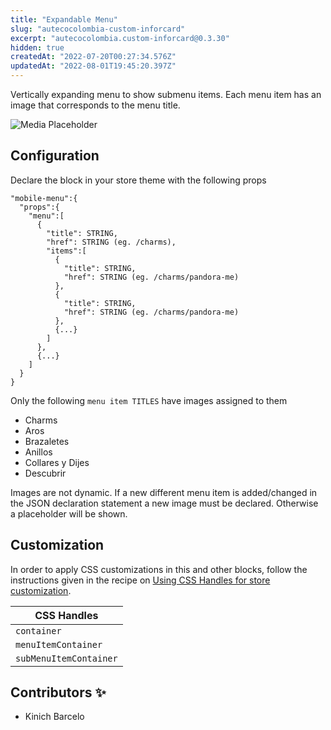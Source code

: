```yaml
---
title: "Expandable Menu"
slug: "autecocolombia-custom-inforcard"
excerpt: "autecocolombia.custom-inforcard@0.3.30"
hidden: true
createdAt: "2022-07-20T00:27:34.576Z"
updatedAt: "2022-08-01T19:45:20.397Z"
---
```

Vertically expanding menu to show submenu items.
Each menu item has an image that corresponds to the menu title.

![Media Placeholder](./expandable-menu.png)

## Configuration

Declare the block in your store theme with the following props

```
"mobile-menu":{
  "props":{
    "menu":[
      {
        "title": STRING,
        "href": STRING (eg. /charms),
        "items":[
          {
            "title": STRING,
            "href": STRING (eg. /charms/pandora-me)
          },
          {
            "title": STRING,
            "href": STRING (eg. /charms/pandora-me)
          },
          {...}
        ]
      },
      {...}
    ]
  }
}
```

Only the following `menu item TITLES` have images assigned to them

- Charms
- Aros
- Brazaletes
- Anillos
- Collares y Dijes
- Descubrir

Images are not dynamic. If a new different menu item is added/changed in the JSON declaration statement a new image must be declared. Otherwise a placeholder will be shown.

## Customization

In order to apply CSS customizations in this and other blocks, follow the instructions given in the recipe on [Using CSS Handles for store customization](https://vtex.io/docs/recipes/style/using-css-handles-for-store-customization).

| CSS Handles            |
| ---------------------- |
| `container`            |
| `menuItemContainer`    |
| `subMenuItemContainer` |

## Contributors ✨

- Kinich Barcelo